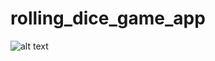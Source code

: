 # rolling_dice_game_app

![alt text](https://github.com/javeriatabassum145/hacktoberfest_2021/tree/rolling-dice/flutter/rolling_dice_game_app/1.png)
